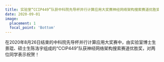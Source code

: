 ```yaml
---
title: 实验室“CCIP449”队获中科院先导杯并行计算应用大奖赛神经网络架构搜索赛道优胜奖
date: 2020-09-01
image:
  placement: 1
  focal_point: 'Bottom'
---
```


在2020年8月26日结束的中科院先导杯并行计算应用大奖赛中，由实验室博士生景琨、硕士生陈洛宇组成的“CCIP449”队获神经网络架构搜索赛道优胜奖，对两位同学表示祝贺！